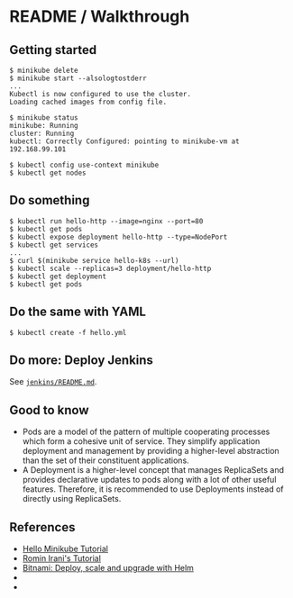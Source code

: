 # README / Walkthrough

## Getting started

    $ minikube delete
    $ minikube start --alsologtostderr
    ...
    Kubectl is now configured to use the cluster.
    Loading cached images from config file.

    $ minikube status
    minikube: Running
    cluster: Running
    kubectl: Correctly Configured: pointing to minikube-vm at 192.168.99.101

    $ kubectl config use-context minikube
    $ kubectl get nodes

## Do something

    $ kubectl run hello-http --image=nginx --port=80
    $ kubectl get pods
    $ kubectl expose deployment hello-http --type=NodePort
    $ kubectl get services
    ...
    $ curl $(minikube service hello-k8s --url)
    $ kubectl scale --replicas=3 deployment/hello-http
    $ kubectl get deployment
    $ kubectl get pods

## Do the same with YAML

    $ kubectl create -f hello.yml

## Do more: Deploy Jenkins

See [`jenkins/README.md`](jenkins/README.md).

## Good to know

 - Pods are a model of the pattern of multiple cooperating processes which form a cohesive unit of service. They simplify application deployment and management by providing a higher-level abstraction than the set of their constituent applications.
 - A Deployment is a higher-level concept that manages ReplicaSets and provides declarative updates to pods along with a lot of other useful features. Therefore, it is recommended to use Deployments instead of directly using ReplicaSets.

## References

 - [Hello Minikube Tutorial](https://kubernetes.io/docs/tutorials/stateless-application/hello-minikube/#create-a-docker-container-image)
 - [Romin Irani's Tutorial](https://rominirani.com/tutorial-getting-started-with-kubernetes-on-your-windows-laptop-with-minikube-3269b54a226)
 - [Bitnami: Deploy, scale and upgrade with Helm](https://docs.bitnami.com/kubernetes/how-to/deploy-application-kubernetes-helm/)
 - [](https://kubernetes.io/blog/2018/04/30/zero-downtime-deployment-kubernetes-jenkins/)
 - [](https://www.digitalocean.com/community/tutorials/modernizing-applications-for-kubernetes)
